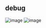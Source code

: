 ## debug
![image](https://github.com/user-attachments/assets/11b5b689-ebd3-4ec2-9570-a4cadcd43453)
![image](https://github.com/user-attachments/assets/d496d8cb-5e27-464d-9a9c-158860cf4c66)
